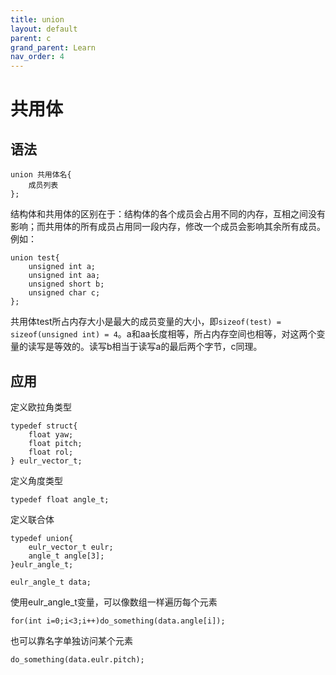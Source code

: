 ```yaml
---
title: union
layout: default
parent: c
grand_parent: Learn
nav_order: 4
---
```


# 共用体

## 语法

    union 共用体名{  
        成员列表  
    };
结构体和共用体的区别在于：结构体的各个成员会占用不同的内存，互相之间没有影响；而共用体的所有成员占用同一段内存，修改一个成员会影响其余所有成员。
例如：

    union test{
        unsigned int a;
        unsigned int aa;
        unsigned short b;
        unsigned char c;
    };
共用体test所占内存大小是最大的成员变量的大小，即`sizeof(test) = sizeof(unsigned int) = 4`。a和aa长度相等，所占内存空间也相等，对这两个变量的读写是等效的。读写b相当于读写a的最后两个字节，c同理。

## 应用

定义欧拉角类型

    typedef struct{
        float yaw;
        float pitch;
        float rol;
    } eulr_vector_t;
定义角度类型

    typedef float angle_t;
定义联合体

    typedef union{
        eulr_vector_t eulr;
        angle_t angle[3];
    }eulr_angle_t;
    
    eulr_angle_t data;
使用eulr_angle_t变量，可以像数组一样遍历每个元素

    for(int i=0;i<3;i++)do_something(data.angle[i]);
也可以靠名字单独访问某个元素

    do_something(data.eulr.pitch);
